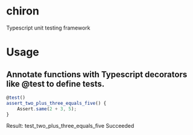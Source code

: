 # chiron
Typescript unit testing framework
# Usage

## Annotate functions with Typescript decorators like @test to define tests.
```typescript
@test()
assert_two_plus_three_equals_five() {
    Assert.same(2 + 3, 5);
}
```
Result: test_two_plus_three_equals_five Succeeded